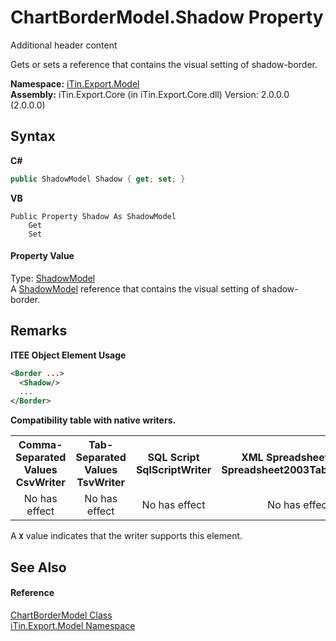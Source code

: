 # ChartBorderModel.Shadow Property 
Additional header content 

Gets or sets a reference that contains the visual setting of shadow-border.

**Namespace:**&nbsp;<a href="N_iTin_Export_Model">iTin.Export.Model</a><br />**Assembly:**&nbsp;iTin.Export.Core (in iTin.Export.Core.dll) Version: 2.0.0.0 (2.0.0.0)

## Syntax

**C#**<br />
``` C#
public ShadowModel Shadow { get; set; }
```

**VB**<br />
``` VB
Public Property Shadow As ShadowModel
	Get
	Set
```


#### Property Value
Type: <a href="T_iTin_Export_Model_ShadowModel">ShadowModel</a><br />A 
<a href="T_iTin_Export_Model_ShadowModel">ShadowModel</a> reference that contains the visual setting of shadow-border.


## Remarks

**ITEE Object Element Usage**<br />
``` XML
<Border ...>
  <Shadow/>
  ...
</Border>
```


<strong>Compatibility table with native writers.</strong><table><tr><th>Comma-Separated Values<br />CsvWriter</th><th>Tab-Separated Values<br />TsvWriter</th><th>SQL Script<br />SqlScriptWriter</th><th>XML Spreadsheet 2003<br />Spreadsheet2003TabularWriter</th></tr><tr><td align="center">No has effect</td><td align="center">No has effect</td><td align="center">No has effect</td><td align="center">No has effect</td></tr></table> A <strong>`X`</strong> value indicates that the writer supports this element.


## See Also


#### Reference
<a href="T_iTin_Export_Model_ChartBorderModel">ChartBorderModel Class</a><br /><a href="N_iTin_Export_Model">iTin.Export.Model Namespace</a><br />